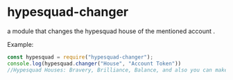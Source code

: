 # hypesquad-changer
a module that changes the hypesquad house of the mentioned account .


Example:
```js
const hypesquad = require("hypesquad-changer");
console.log(hypesquad.changer("House", "Account Token"))
//Hypesquad Houses: Bravery, Brilliance, Balance, and also you can make it Random
```

